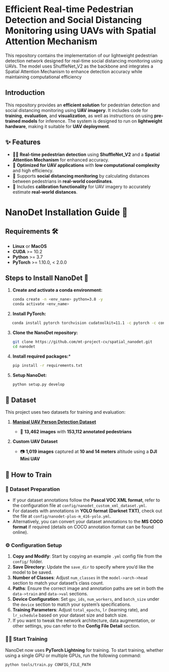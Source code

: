 # Efficient Real-time Pedestrian Detection and Social Distancing Monitoring using UAVs with Spatial Attention Mechanism

This repository contains the implementation of our lightweight pedestrian detection network designed for real-time social distancing monitoring using UAVs. The model uses ShuffleNet_V2 as the backbone and integrates a Spatial Attention Mechanism to enhance detection accuracy while maintaining computational efficiency

## Introduction
This repository provides an **efficient solution** for pedestrian detection and social distancing monitoring using **UAV imagery**. It includes code for **training**, **evaluation**, and **visualization**, as well as instructions on using **pre-trained models** for inference. The system is designed to run on **lightweight hardware**, making it suitable for **UAV deployment**.

## ✨ Features
- 🕵️‍♂️ **Real-time pedestrian detection** using **ShuffleNet_V2** and a **Spatial Attention Mechanism** for enhanced accuracy.
- 🚀 **Optimized for UAV applications** with **low computational complexity** and high efficiency.
- 📏 Supports **social distancing monitoring** by calculating distances between pedestrians in **real-world coordinates**.
- 🎯 Includes **calibration functionality** for UAV imagery to accurately estimate **real-world distances**.

# NanoDet Installation Guide 🚀

## Requirements 🛠️
- **Linux** or **MacOS**
- **CUDA** >= 10.2
- **Python** >= 3.7
- **PyTorch** >= 1.10.0, < 2.0.0

## Steps to Install NanoDet 🐍

1. **Create and activate a conda environment:**

   ```bash
   conda create -n <env_nane> python=3.8 -y
   conda activate <env_name>
   ```
   
2. **Install PyTorch:**

```bash
   conda install pytorch torchvision cudatoolkit=11.1 -c pytorch -c conda-forge
```

3. **Clone the NanoDet repository:**
   ```bash
   git clone https://github.com/mt-project-cv/spatial_nanodet.git
   cd nanodet
   ```
4. **Install required packages:***
   ```bash
   pip install -r requirements.txt
   ```
5. **Setup NanoDet:**
   ```bash
   python setup.py develop
   ``` 

## 📂 Dataset
This project uses two datasets for training and evaluation:

1. **[Manipal UAV Person Detection Dataset](https://www.sciencedirect.com/science/article/abs/pii/S0924271622003008?via%3Dihub)**  
   - 📸 **13,462 images** with **153,112 annotated pedestrians**

2. **Custom UAV Dataset**  
   - 📷 **1,019 images** captured at **10 and 14 meters** altitude using a **DJI Mini UAV**

## 🚀 How to Train

### 📁 Dataset Preparation
- If your dataset annotations follow the **Pascal VOC XML format**, refer to the configuration file at `config/nanodet_custom_xml_dataset.yml`.
- For datasets with annotations in **YOLO format (Darknet TXT)**, check out the file at `config/nanodet-plus-m_416-yolo.yml`.
- Alternatively, you can convert your dataset annotations to the **MS COCO format** if required (details on COCO annotation format can be found online).

### ⚙️ Configuration Setup
1. **Copy and Modify**: Start by copying an example `.yml` config file from the `config/` folder.
2. **Save Directory**: Update the `save_dir` to specify where you’d like the model to be saved.
3. **Number of Classes**: Adjust `num_classes` in the `model->arch->head` section to match your dataset’s class count.
4. **Paths**: Ensure the correct image and annotation paths are set in both the `data->train` and `data->val` sections.
5. **Device Configuration**: Set `gpu_ids`, `num_workers`, and `batch_size` under the `device` section to match your system’s specifications.
6. **Training Parameters**: Adjust `total_epochs`, `lr` (learning rate), and `lr_schedule` based on your dataset size and batch size.
7. If you want to tweak the network architecture, data augmentation, or other settings, you can refer to the **Config File Detail** section.

### 🏋️‍♂️ Start Training
NanoDet now uses **PyTorch Lightning** for training. To start training, whether using a single GPU or multiple GPUs, run the following command:

```bash
python tools/train.py CONFIG_FILE_PATH
```
